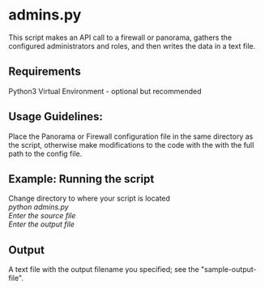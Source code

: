 # admins.py
This script makes an API call to a firewall or panorama, gathers the configured administrators and roles, and then writes the data in a text file.

## Requirements
Python3
Virtual Environment - optional but recommended    

## Usage Guidelines:
Place the Panorama or Firewall configuration file in the same directory as the script, otherwise make modifications to the code with the with the full path to the config file.  

## Example: Running the script
Change directory to where your script is located  
*python admins.py*  
*Enter the source file*  
*Enter the output file*      

## Output
A text file with the output filename you specified; see the "sample-output-file".  
  